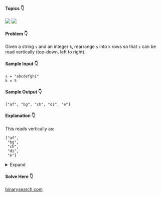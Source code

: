 #### Topics :point_down:
![](https://img.shields.io/badge/-string-wheat)
![](https://img.shields.io/badge/-two--pointer-wheat)

#### Problem :point_down:
Given a string `s` and an integer `k`, rearrange `s` into `k` rows so that `s` can be read vertically (top-down, left to right).
#### Sample Input :point_down:
```
s = "abcdefghi"
k = 5
```
#### Sample Output :point_down:
```
["af", "bg", "ch", "di", "e"]
```
#### Explanation :point_down:
This reads vertically as:
```
["af",
 "bg",
 "ch",
 "di",
 "e"]
```

<details>
<summary>Expand</summary>

#### Python :point_down:
```py
def solve(s, k):
    c = [] # cipher
    for i in range(k):
        t = '' # temp
        for j in range(i, len(s), k):
            t += s[j]
        c.append(t)

    return c
```  
#### Time Complexity :point_down:
```
O(k * (len(s) % k))
```
#### Space Complexity :point_down:
```
O(1)
```
</details>

#### Solve Here :point_down:
[binarysearch.com](https://binarysearch.com/problems/Vertical-Cipher)

